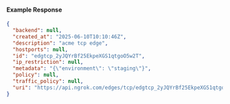 <!-- Code generated for API Clients. DO NOT EDIT. -->

#### Example Response

```json
{
  "backend": null,
  "created_at": "2025-06-10T10:10:46Z",
  "description": "acme tcp edge",
  "hostports": null,
  "id": "edgtcp_2yJQYrBf25EkpeXGS1qtgoO5w2T",
  "ip_restriction": null,
  "metadata": "{\"environment\": \"staging\"}",
  "policy": null,
  "traffic_policy": null,
  "uri": "https://api.ngrok.com/edges/tcp/edgtcp_2yJQYrBf25EkpeXGS1qtgoO5w2T"
}
```
